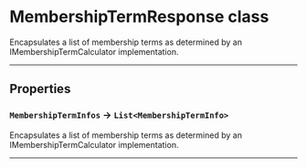 # MembershipTermResponse class

Encapsulates a list of membership terms as determined by 		an IMembershipTermCalculator implementation.

---
## Properties

### `MembershipTermInfos` → `List<MembershipTermInfo>`

Encapsulates a list of membership terms as determined by 		an IMembershipTermCalculator implementation.

---
